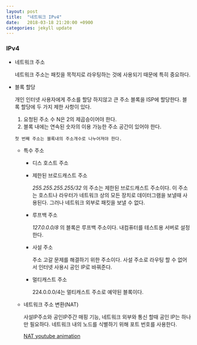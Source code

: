 ```yaml
---
layout: post
title:  "네트워크 IPv4"
date:   2018-03-18 21:20:00 +0900
categories: jekyll update
---
```

### IPv4

* 네트워크 주소

  네트워크 주소는 패킷을 목적지로 라우팅하는 것에 사용되기 때문에 특히 중요하다.

* 블록 할당

  개인 인터넷 사용자에게 주소를 할당 하지않고 큰 주소 블록을 ISP에 할당한다. 블록 할당에 두 가지 제한 사항이 있다.

    1. 요청된 주소 수 N은 2의 제곱승이어야 한다.
    2. 블록 내에는 연속된 숫자의 이용 가능한 주소 공간이 있어야 한다.

      첫 번째 주소는 블록내의 주소개수로 나누어져야 한다.

  * 특수 주소

    * 디스 호스트 주소
    * 제한된 브로드캐스트 주소

      _255.255.255.255/32_ 의 주소는 제한된 브로드캐스트 주소이다. 이 주소는 호스트나 라우터가 네트워크 상의 모든 장치로 데이터그램을 보낼때 사용된다. 그러나 네트워크 외부로 패킷을 보낼 수 없다.

    * 루프백 주소

      _127.0.0.0/8_ 의 블록은 루프백 주소이다. 내컴퓨터를 테스트용 서버로 설정한다.

    * 사설 주소

      주소 고갈 문제를 해결하기 위한 주소이다. 사설 주소로 라우팅 할 수 없어서 인터넷 사용시 공인 IP로 바꿔준다.

    * 멀티캐스트 주소

      224.0.0.0/4는 멀티캐스트 주소로 예약된 블록이다.
  * 네트워크 주소 변환(NAT)

    사설IP주소와 공인IP주간 매핑 기능, 네트워크 외부와 통신 할때 공인 IP는 하나만 필요하다. 네트워크 내의 노드를 식별하기 위해 포트 번호를 사용한다.

    <a href="https://www.youtube.com/watch?v=QBqPzHEDzvo
" target="_blank"> NAT youtube animation </a>

